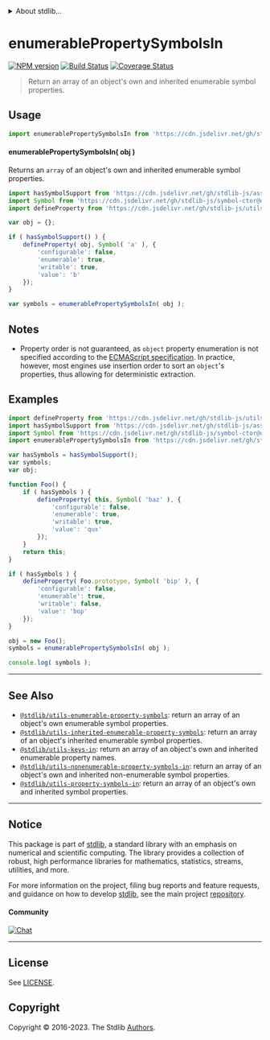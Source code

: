 <!--

@license Apache-2.0

Copyright (c) 2018 The Stdlib Authors.

Licensed under the Apache License, Version 2.0 (the "License");
you may not use this file except in compliance with the License.
You may obtain a copy of the License at

   http://www.apache.org/licenses/LICENSE-2.0

Unless required by applicable law or agreed to in writing, software
distributed under the License is distributed on an "AS IS" BASIS,
WITHOUT WARRANTIES OR CONDITIONS OF ANY KIND, either express or implied.
See the License for the specific language governing permissions and
limitations under the License.

-->


<details>
  <summary>
    About stdlib...
  </summary>
  <p>We believe in a future in which the web is a preferred environment for numerical computation. To help realize this future, we've built stdlib. stdlib is a standard library, with an emphasis on numerical and scientific computation, written in JavaScript (and C) for execution in browsers and in Node.js.</p>
  <p>The library is fully decomposable, being architected in such a way that you can swap out and mix and match APIs and functionality to cater to your exact preferences and use cases.</p>
  <p>When you use stdlib, you can be absolutely certain that you are using the most thorough, rigorous, well-written, studied, documented, tested, measured, and high-quality code out there.</p>
  <p>To join us in bringing numerical computing to the web, get started by checking us out on <a href="https://github.com/stdlib-js/stdlib">GitHub</a>, and please consider <a href="https://opencollective.com/stdlib">financially supporting stdlib</a>. We greatly appreciate your continued support!</p>
</details>

# enumerablePropertySymbolsIn

[![NPM version][npm-image]][npm-url] [![Build Status][test-image]][test-url] [![Coverage Status][coverage-image]][coverage-url] <!-- [![dependencies][dependencies-image]][dependencies-url] -->

> Return an array of an object's own and inherited enumerable symbol properties.



<section class="usage">

## Usage

<!-- eslint-disable id-length -->

```javascript
import enumerablePropertySymbolsIn from 'https://cdn.jsdelivr.net/gh/stdlib-js/utils-enumerable-property-symbols-in@deno/mod.js';
```

#### enumerablePropertySymbolsIn( obj )

Returns an `array` of an object's own and inherited enumerable symbol properties.

<!-- eslint-disable id-length -->

```javascript
import hasSymbolSupport from 'https://cdn.jsdelivr.net/gh/stdlib-js/assert-has-symbol-support@deno/mod.js';
import Symbol from 'https://cdn.jsdelivr.net/gh/stdlib-js/symbol-ctor@deno/mod.js';
import defineProperty from 'https://cdn.jsdelivr.net/gh/stdlib-js/utils-define-property@deno/mod.js';

var obj = {};

if ( hasSymbolSupport() ) {
    defineProperty( obj, Symbol( 'a' ), {
        'configurable': false,
        'enumerable': true,
        'writable': true,
        'value': 'b'
    });
}

var symbols = enumerablePropertySymbolsIn( obj );
```

</section>

<!-- /.usage -->

<section class="notes">

## Notes

-   Property order is not guaranteed, as `object` property enumeration is not specified according to the [ECMAScript specification][ecma-262-for-in]. In practice, however, most engines use insertion order to sort an `object`'s properties, thus allowing for deterministic extraction.

</section>

<!-- /.notes -->

<section class="examples">

## Examples

<!-- eslint-disable id-length -->

<!-- eslint no-undef: "error" -->

```javascript
import defineProperty from 'https://cdn.jsdelivr.net/gh/stdlib-js/utils-define-property@deno/mod.js';
import hasSymbolSupport from 'https://cdn.jsdelivr.net/gh/stdlib-js/assert-has-symbol-support@deno/mod.js';
import Symbol from 'https://cdn.jsdelivr.net/gh/stdlib-js/symbol-ctor@deno/mod.js';
import enumerablePropertySymbolsIn from 'https://cdn.jsdelivr.net/gh/stdlib-js/utils-enumerable-property-symbols-in@deno/mod.js';

var hasSymbols = hasSymbolSupport();
var symbols;
var obj;

function Foo() {
    if ( hasSymbols ) {
        defineProperty( this, Symbol( 'baz' ), {
            'configurable': false,
            'enumerable': true,
            'writable': true,
            'value': 'qux'
        });
    }
    return this;
}

if ( hasSymbols ) {
    defineProperty( Foo.prototype, Symbol( 'bip' ), {
        'configurable': false,
        'enumerable': true,
        'writable': false,
        'value': 'bop'
    });
}

obj = new Foo();
symbols = enumerablePropertySymbolsIn( obj );

console.log( symbols );
```

</section>

<!-- /.examples -->

<!-- Section for related `stdlib` packages. Do not manually edit this section, as it is automatically populated. -->

<section class="related">

* * *

## See Also

-   <span class="package-name">[`@stdlib/utils-enumerable-property-symbols`][@stdlib/utils/enumerable-property-symbols]</span><span class="delimiter">: </span><span class="description">return an array of an object's own enumerable symbol properties.</span>
-   <span class="package-name">[`@stdlib/utils-inherited-enumerable-property-symbols`][@stdlib/utils/inherited-enumerable-property-symbols]</span><span class="delimiter">: </span><span class="description">return an array of an object's inherited enumerable symbol properties.</span>
-   <span class="package-name">[`@stdlib/utils-keys-in`][@stdlib/utils/keys-in]</span><span class="delimiter">: </span><span class="description">return an array of an object's own and inherited enumerable property names.</span>
-   <span class="package-name">[`@stdlib/utils-nonenumerable-property-symbols-in`][@stdlib/utils/nonenumerable-property-symbols-in]</span><span class="delimiter">: </span><span class="description">return an array of an object's own and inherited non-enumerable symbol properties.</span>
-   <span class="package-name">[`@stdlib/utils-property-symbols-in`][@stdlib/utils/property-symbols-in]</span><span class="delimiter">: </span><span class="description">return an array of an object's own and inherited symbol properties.</span>

</section>

<!-- /.related -->

<!-- Section for all links. Make sure to keep an empty line after the `section` element and another before the `/section` close. -->


<section class="main-repo" >

* * *

## Notice

This package is part of [stdlib][stdlib], a standard library with an emphasis on numerical and scientific computing. The library provides a collection of robust, high performance libraries for mathematics, statistics, streams, utilities, and more.

For more information on the project, filing bug reports and feature requests, and guidance on how to develop [stdlib][stdlib], see the main project [repository][stdlib].

#### Community

[![Chat][chat-image]][chat-url]

---

## License

See [LICENSE][stdlib-license].


## Copyright

Copyright &copy; 2016-2023. The Stdlib [Authors][stdlib-authors].

</section>

<!-- /.stdlib -->

<!-- Section for all links. Make sure to keep an empty line after the `section` element and another before the `/section` close. -->

<section class="links">

[npm-image]: http://img.shields.io/npm/v/@stdlib/utils-enumerable-property-symbols-in.svg
[npm-url]: https://npmjs.org/package/@stdlib/utils-enumerable-property-symbols-in

[test-image]: https://github.com/stdlib-js/utils-enumerable-property-symbols-in/actions/workflows/test.yml/badge.svg?branch=main
[test-url]: https://github.com/stdlib-js/utils-enumerable-property-symbols-in/actions/workflows/test.yml?query=branch:main

[coverage-image]: https://img.shields.io/codecov/c/github/stdlib-js/utils-enumerable-property-symbols-in/main.svg
[coverage-url]: https://codecov.io/github/stdlib-js/utils-enumerable-property-symbols-in?branch=main

<!--

[dependencies-image]: https://img.shields.io/david/stdlib-js/utils-enumerable-property-symbols-in.svg
[dependencies-url]: https://david-dm.org/stdlib-js/utils-enumerable-property-symbols-in/main

-->

[chat-image]: https://img.shields.io/gitter/room/stdlib-js/stdlib.svg
[chat-url]: https://app.gitter.im/#/room/#stdlib-js_stdlib:gitter.im

[stdlib]: https://github.com/stdlib-js/stdlib

[stdlib-authors]: https://github.com/stdlib-js/stdlib/graphs/contributors

[umd]: https://github.com/umdjs/umd
[es-module]: https://developer.mozilla.org/en-US/docs/Web/JavaScript/Guide/Modules

[deno-url]: https://github.com/stdlib-js/utils-enumerable-property-symbols-in/tree/deno
[umd-url]: https://github.com/stdlib-js/utils-enumerable-property-symbols-in/tree/umd
[esm-url]: https://github.com/stdlib-js/utils-enumerable-property-symbols-in/tree/esm
[branches-url]: https://github.com/stdlib-js/utils-enumerable-property-symbols-in/blob/main/branches.md

[stdlib-license]: https://raw.githubusercontent.com/stdlib-js/utils-enumerable-property-symbols-in/main/LICENSE

[ecma-262-for-in]: https://262.ecma-international.org/5.1/#sec-12.6.4

<!-- <related-links> -->

[@stdlib/utils/enumerable-property-symbols]: https://github.com/stdlib-js/utils-enumerable-property-symbols/tree/deno

[@stdlib/utils/inherited-enumerable-property-symbols]: https://github.com/stdlib-js/utils-inherited-enumerable-property-symbols/tree/deno

[@stdlib/utils/keys-in]: https://github.com/stdlib-js/utils-keys-in/tree/deno

[@stdlib/utils/nonenumerable-property-symbols-in]: https://github.com/stdlib-js/utils-nonenumerable-property-symbols-in/tree/deno

[@stdlib/utils/property-symbols-in]: https://github.com/stdlib-js/utils-property-symbols-in/tree/deno

<!-- </related-links> -->

</section>

<!-- /.links -->
